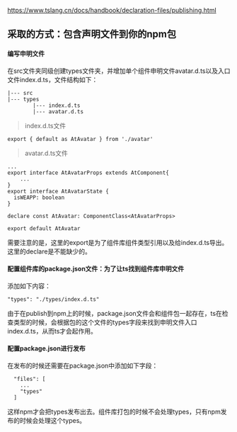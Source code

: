 
https://www.tslang.cn/docs/handbook/declaration-files/publishing.html

## 采取的方式：包含声明文件到你的npm包

#### 编写申明文件
在src文件夹同级创建types文件夹，并增加单个组件申明文件avatar.d.ts以及入口文件index.d.ts，文件结构如下：

```
|--- src
|--- types
        |--- index.d.ts
        |--- avatar.d.ts
```
> index.d.ts文件

```
export { default as AtAvatar } from './avatar'
```

> avatar.d.ts文件

```
...
export interface AtAvatarProps extends AtComponent{
    ...
}
export interface AtAvatarState {
  isWEAPP: boolean
}

declare const AtAvatar: ComponentClass<AtAvatarProps>

export default AtAvatar
```
需要注意的是，这里的export是为了组件库组件类型引用以及给index.d.ts导出。这里的declare是不能缺少的。

#### 配置组件库的package.json文件：为了让ts找到组件库申明文件

添加如下内容：

```
"types": "./types/index.d.ts"
```
由于在publish到npm上的时候，package.json文件会和组件包一起存在，ts在检查类型的时候，会根据包的这个文件的types字段来找到申明文件入口index.d.ts，从而ts才会起作用。

#### 配置package.json进行发布
在发布的时候还需要在package.json中添加如下字段：

```
  "files": [
    ...
    "types"
  ]
```
这样npm才会把types发布出去。组件库打包的时候不会处理types，只有npm发布的时候会处理这个types。


